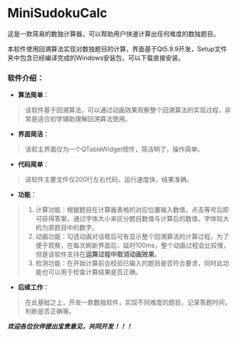 # MiniSudokuCalc
这是一款简易的数独计算器，可以帮助用户快速计算出任何难度的数独题目。  

本软件使用回溯算法实现对数独题目的计算，界面基于Qt5.9.9开发，Setup文件夹中包含已经编译完成的Windows安装包，可以下载直接安装。  

### 软件介绍：  
- **算法简单**：  
>该软件基于回溯算法，可以通过动画效果观察整个回溯算法的实现过程，非常是适合初学辅助理解回溯算法使用。  
- **界面简洁**：   
>该软主界面仅为一个QTableWidget控件，简洁明了，操作简单。
- **代码简单**：  
>该软件主要文件仅200行左右代码，运行速度快，结果准确。
- **功能**：
>1. 计算功能：根据题目在计算器表格的对应位置输入数值，点击等号后即可获得答案，通过字体大小来区分题目数值与计算后的数值，字体较大的为原题目中的数字。
>2. 动画功能：勾选动画对话框后可有显示整个回溯算法的计算过程，为了便于观察，在每次刷新界面后，延时100ms，整个动画过程会比较慢，但是该软件支持在**运算过程中取消动画效果**。  
>3. 检测功能：在开始计算前会校验已输入的题目是否符合要求，同时此功能也可以用于检查计算结果是否正确。  
- **后续工作**：
> 在此基础之上，开发一款数独软件，实现不同难度的题目，记录答题时间，判断是否正确等。

***欢迎各位伙伴提出宝贵意见，共同开发！！！***
